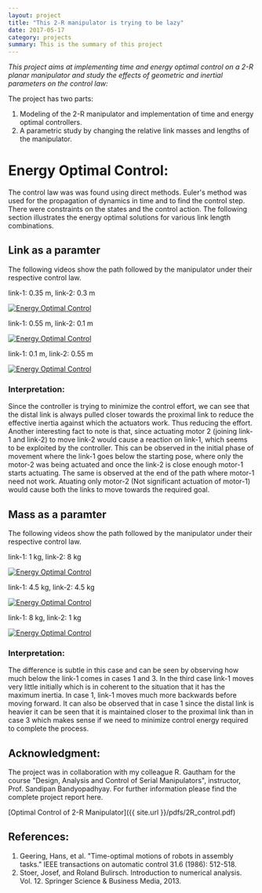 ```yaml
---
layout: project
title: "This 2-R manipulator is trying to be lazy"
date: 2017-05-17
category: projects
summary: This is the summary of this project
---
```


*This project aims at implementing time and energy optimal control on a 2-R planar manipulator and study the effects of geometric and inertial parameters on the control law:*

The project has two parts:
<ol>
<li>Modeling of the 2-R manipulator and implementation of time and energy optimal controllers.</li>
<li>A parametric study by changing the relative link masses and lengths of the manipulator.</li>
</ol>

# Energy Optimal Control:
The control law was was found using direct methods. Euler's method was used for the propagation of dynamics in time and to find the control step.  There were constraints on the states and the control action. The following section illustrates the energy optimal solutions for various link length combinations.

## Link as a paramter
The following videos show the path followed by the manipulator under their respective control law.

link-1: 0.35 m, link-2: 0.3 m

[![Energy Optimal Control](http://img.youtube.com/vi/2JrzHURlHvY/0.jpg#center)](http://www.youtube.com/watch?v=2JrzHURlHvY "2-R Energy Optimal Control")

link-1: 0.55 m, link-2: 0.1 m

[![Energy Optimal Control](http://img.youtube.com/vi/utFf0bHNMCA/0.jpg#center)](http://www.youtube.com/watch?v=utFf0bHNMCA "2-R Energy Optimal Control")

link-1: 0.1 m, link-2: 0.55 m

[![Energy Optimal Control](http://img.youtube.com/vi/SDWUbYIC_J0/0.jpg#center)](http://www.youtube.com/watch?v=SDWUbYIC_J0 "2-R Energy Optimal Control")


### Interpretation:
Since the controller is trying to minimize the control effort, we can see that the distal link is always pulled closer towards the proximal link to reduce the effective inertia against which the actuators work. Thus reducing the effort. Another interesting fact to note is that, since actuating motor 2 (joining link-1 and link-2) to move link-2 would cause a reaction on link-1, which seems to be exploited by the controller. This can be observed in the initial phase of movement where the link-1 goes below the starting pose, where only the motor-2 was being actuated and once the link-2 is close enough motor-1 starts actuating. The same is observed at the end of the path where motor-1 need not work. Atuating only motor-2 (Not significant actuation of motor-1) would cause both the links to move towards the required goal.

## Mass as a paramter
The following videos show the path followed by the manipulator under their respective control law.

link-1: 1 kg, link-2: 8 kg

[![Energy Optimal Control](http://img.youtube.com/vi/q5BXF6bjdrg/0.jpg#center)](http://www.youtube.com/watch?v=q5BXF6bjdrg "2-R Energy Optimal Control")

link-1: 4.5 kg, link-2: 4.5 kg

[![Energy Optimal Control](http://img.youtube.com/vi/VkHPzQlsNew/0.jpg#center)](http://www.youtube.com/watch?v=VkHPzQlsNew "2-R Energy Optimal Control")

link-1: 8 kg, link-2: 1 kg

[![Energy Optimal Control](http://img.youtube.com/vi/ka6JoWCYZB4/0.jpg#center)](http://www.youtube.com/watch?v=ka6JoWCYZB4 "2-R Energy Optimal Control")


### Interpretation:
The difference is subtle in this case and can be seen by observing how much below the link-1 comes in cases 1 and 3. In the third case link-1 moves very little initially which is in coherent to the situation that it has the maximum inertia. In case 1, link-1 moves much more backwards before moving forward. It can also be observed that in case 1 since the distal link is heavier it can be seen that it is maintained closer to the proximal link than in case 3 which makes sense if we need to minimize control energy required to complete the process.

## Acknowledgment:
The project was in collaboration with my colleague R. Gautham for the course "Design, Analysis and Control of Serial Manipulators", instructor, Prof. Sandipan Bandyopadhyay. For further information please find the complete project report here.

[Optimal Control of 2-R Manipulator]({{ site.url }}/pdfs/2R_control.pdf)

## **References**:
1. Geering, Hans, et al. "Time-optimal motions of robots in assembly tasks." IEEE transactions on automatic control 31.6 (1986): 512-518.
2. Stoer, Josef, and Roland Bulirsch. Introduction to numerical analysis. Vol. 12. Springer Science & Business Media, 2013.
